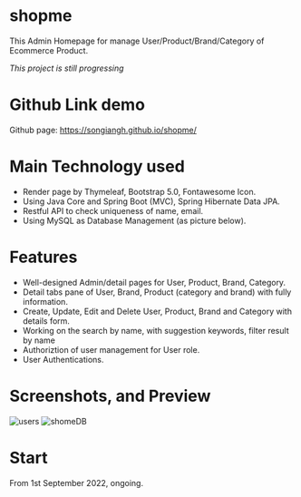 # shopme
This Admin Homepage for manage User/Product/Brand/Category of Ecommerce Product.

*This project is still progressing*

# Github Link demo
Github page: https://songiangh.github.io/shopme/

# Main Technology used
- Render page by Thymeleaf, Bootstrap 5.0, Fontawesome Icon.
- Using Java Core and Spring Boot (MVC), Spring Hibernate Data JPA.
- Restful API to check uniqueness of name, email.
- Using MySQL as Database Management (as picture below).

# Features
- Well-designed Admin/detail pages for User, Product, Brand, Category.
- Detail tabs pane of User, Brand, Product (category and brand) with fully information.
- Create, Update, Edit and Delete User, Product, Brand and Category with details form.
- Working on the search by name, with suggestion keywords, filter result by name
- Authoriztion of user management for User role.
- User Authentications.

# Screenshots, and Preview
![users](https://user-images.githubusercontent.com/87811575/197439511-aa560dd8-8e98-42d8-8a25-b4fb12f88a25.JPG)
![shomeDB](https://user-images.githubusercontent.com/87811575/197439623-66541164-0e53-48d9-b9f1-08f7c1c05187.JPG)


# Start
From 1st September 2022, ongoing.
